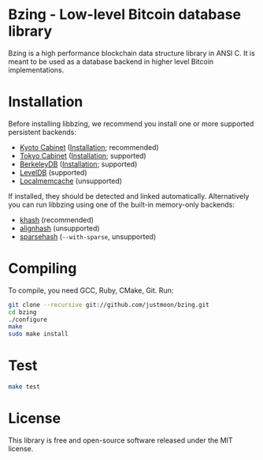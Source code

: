 # Bzing - Low-level Bitcoin database library

Bzing is a high performance blockchain data structure library in ANSI
C. It is meant to be used as a database backend in higher level
Bitcoin implementations.

# Installation

Before installing libbzing, we recommend you install one or more
supported persistent backends:

* [Kyoto Cabinet](http://fallabs.com/kyotocabinet/)
  ([Installation](http://fallabs.com/kyotocabinet/spex.html#installation);
  recommended)
* [Tokyo Cabinet](http://fallabs.com/tokyocabinet/)
  ([Installation](http://fallabs.com/tokyocabinet/spex-en.html#installation);
  supported)
* [BerkeleyDB](http://www.oracle.com/technetwork/products/berkeleydb/)
  ([Installation](http://docs.oracle.com/cd/E17076_02/html/installation/);
  supported)
* [LevelDB](http://code.google.com/p/leveldb/)
  (supported)
* [Localmemcache](http://localmemcache.rubyforge.org/)
  (unsupported)

If installed, they should be detected and linked
automatically. Alternatively you can run libbzing using one of the
built-in memory-only backends:

* [khash](https://github.com/attractivechaos/klib)
  (recommended)
* [alignhash](http://code.google.com/p/ulib/)
  (unsupported)
* [sparsehash](http://code.google.com/p/sparsehash/)
  (`--with-sparse`, unsupported)

# Compiling

To compile, you need GCC, Ruby, CMake, Git. Run:

```sh
git clone --recursive git://github.com/justmoon/bzing.git
cd bzing
./configure
make
sudo make install
```

# Test

``` sh
make test
```

# License

This library is free and open-source software released under the MIT
license.
